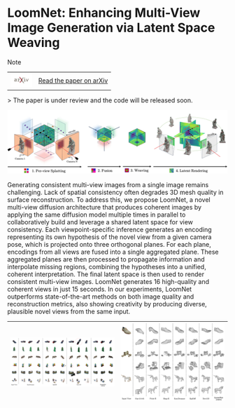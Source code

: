 # LoomNet: Enhancing Multi-View Image Generation via Latent Space Weaving
> [!NOTE]
<table>
  <tr>
    <td>
      <a href="https://arxiv.org/pdf/2507.05499">
        <img src="https://github.com/GiulioFede/LoomNet/blob/main/github_files/arxiv_logo.jpg?raw=true" alt="arXiv" width="50"/>
      </a>
    </td>
    <td>
      <a href="https://arxiv.org/pdf/2507.05499">Read the paper on arXiv</a>
    </td>
  </tr>
</table>
> The paper is under review and the code will be released soon.

![Teaser](https://github.com/GiulioFede/LoomNet/blob/main/github_files/teaser.jpg)

Generating consistent multi-view images from a single image remains challenging. Lack of spatial consistency often degrades 3D mesh quality in surface reconstruction. To address this, we propose LoomNet, a novel multi-view diffusion architecture that produces coherent images by applying the same diffusion model multiple times in parallel to collaboratively build and leverage a shared latent space for view consistency. Each viewpoint-specific inference generates an encoding representing its own hypothesis of the novel view from a given camera pose, which is projected onto three orthogonal planes. For each plane, encodings from all views are fused into a single aggregated plane. These aggregated planes are then processed to propagate information and interpolate missing regions, combining the hypotheses into a unified, coherent interpretation. The final latent space is then used to render consistent multi-view images. LoomNet generates 16 high-quality and coherent views in just 15 seconds. In our experiments, LoomNet outperforms state-of-the-art methods on both image quality and reconstruction metrics, also showing creativity by producing diverse, plausible novel views from the same input.

| ![Immagine 1](https://github.com/GiulioFede/LoomNet/blob/main/github_files/risultati_multiview.png) | ![Immagine 2](https://github.com/GiulioFede/LoomNet/blob/main/github_files/risultati_mesh.png) |
|------------------------------|------------------------------|





